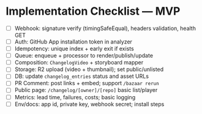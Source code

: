 # Implementation Checklist — MVP

- [ ] Webhook: signature verify (timingSafeEqual), headers validation, health GET
- [ ] Auth: GitHub App installation token in analyzer
- [ ] Idempotency: unique index + early exit if exists
- [ ] Queue: enqueue + processor to render/publish/update
- [ ] Composition: `ChangelogVideo` + storyboard mapper
- [ ] Storage: R2 upload (video + thumbnail); set public/unlisted
- [ ] DB: update `changelog_entries` status and asset URLs
- [ ] PR Comment: post links + embed; support `/bazaar rerun`
- [ ] Public page: `/changelog/[owner]/[repo]` basic list/player
- [ ] Metrics: lead time, failures, costs; basic logging
- [ ] Env/docs: app id, private key, webhook secret; install steps
